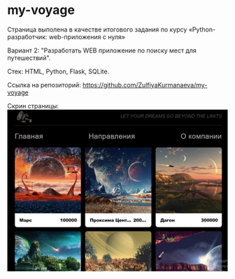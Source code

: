# my-voyage

Страница выполена в качестве итогового задания по курсу «Python-разработчик: web-приложения с нуля»

Вариант 2: "Разработать WEB приложение по поиску мест для путешествий".

Стек: HTML, Python, Flask, SQLite.

Ссылка на репозиторий: https://github.com/ZulfiyaKurmanaeva/my-voyage

Скрин страницы:
<img src="./static/images/scrin.JPG">